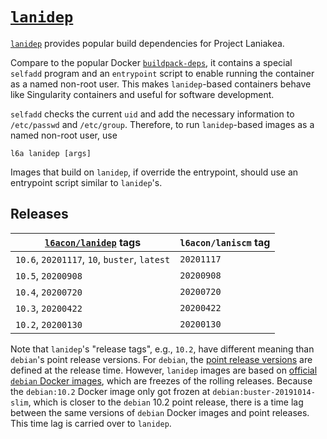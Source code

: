 # [`lanidep`][1]

[`lanidep`][1] provides popular build dependencies for Project Laniakea.

Compare to the popular Docker
[`buildpack-deps`](https://hub.docker.com/_/buildpack-deps), it
contains a special `selfadd` program and an `entrypoint` script to
enable running the container as a named non-root user.
This makes `lanidep`-based containers behave like Singularity
containers and useful for software development.

`selfadd` checks the current `uid` and add the necessary information
to `/etc/passwd` and `/etc/group`.
Therefore, to run `lanidep`-based images as a named non-root user, use

    l6a lanidep [args]

Images that build on `lanidep`, if override the entrypoint, should
use an entrypoint script similar to `lanidep`'s.

## Releases

[`l6acon/lanidep`][1] tags | `l6acon/laniscm` tag
--- | ---
`10.6`, `20201117`, `10`, `buster`, `latest` | `20201117`
`10.5`, `20200908`                           | `20200908`
`10.4`, `20200720`                           | `20200720`
`10.3`, `20200422`                           | `20200422`
`10.2`, `20200130`                           | `20200130`

Note that `lanidep`'s "release tags", e.g., `10.2`, have different
meaning than `debian`'s point release versions.
For `debian`, the
[point release versions](https://wiki.debian.org/DebianReleases/PointReleases)
are defined at the release time.
However, `lanidep` images are based on
[official `debian` Docker images](https://hub.docker.com/_/debian),
which are freezes of the rolling releases.
Because the `debian:10.2` Docker image only got frozen at
`debian:buster-20191014-slim`, which is closer to the `debian` 10.2
point release, there is a time lag between the same versions of
`debian` Docker images and point releases.
This time lag is carried over to `lanidep`.

[1]: https://hub.docker.com/repository/docker/l6acon/lanidep
